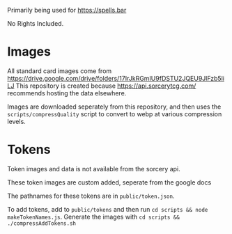 Primarily being used for https://spells.bar

No Rights Included.

# Images
All standard card images come from https://drive.google.com/drive/folders/17IrJkRGmIU9fDSTU2JQEU9JlFzb5liLJ
This repository is created because https://api.sorcerytcg.com/ recommends hosting the data elsewhere.

Images are downloaded seperately from this repository, and then uses the `scripts/compressQuality` script to convert to webp at various compression levels.

# Tokens
Token images and data is not available from the sorcery api. 

These token images are custom added, seperate from the google docs

The pathnames for these tokens are in `public/token.json`. 

To add tokens, add to `public/tokens` and then run `cd scripts && node makeTokenNames.js`.
Generate the images with `cd scripts && ./compressAddTokens.sh`



